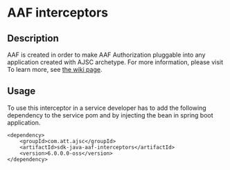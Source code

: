 
# AAF interceptors

## Description
AAF is created in order to make AAF Authorization pluggable into any application created with AJSC archetype. For more information, please visit To learn more, see <a href="https://wiki.web.att.com/display/ajsc/Authorization+Using+AAF">the wiki page</a>.

## Usage
To use this interceptor in a service developer has to add the following dependency to the service pom and by injecting the bean in spring boot application.


    <dependency>
		<groupId>com.att.ajsc</groupId>
		<artifactId>sdk-java-aaf-interceptors</artifactId>
		<version>6.0.0.0-oss</version>
	</dependency>
    
